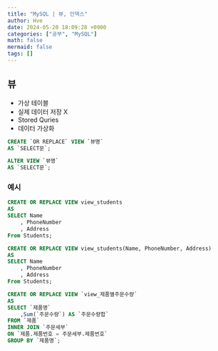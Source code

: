 ```yaml
---
title: "MySQL | 뷰, 인덱스"
author: Hve
date: 2024-05-20 18:09:28 +0900
categories: ["공부", "MySQL"]
math: false
mermaid: false
tags: []
---
```


## 뷰

- 가상 테이블
- 실제 데이터 저장 X
- Stored Quries
- 데이터 가상화

```sql
CREATE `OR REPLACE` VIEW `뷰명`
AS `SELECT문`;
```

```sql
ALTER VIEW `뷰명`
AS `SELECT문`;
```

### 예시

```sql
CREATE OR REPLACE VIEW view_students
AS
SELECT Name
    , PhoneNumber
    , Address
From Students;
```

```sql
CREATE OR REPLACE VIEW view_students(Name, PhoneNumber, Address)
AS
SELECT Name
    , PhoneNumber
    , Address
From Students;
```

```sql
CREATE OR REPLACE VIEW `view_제품별주문수량`
AS
SELECT `제품명`
    ,Sum(`주문수량`) AS `주문수량합`
FROM `제품`
INNER JOIN `주문세부`
ON `제품.제품번호 = 주문세부.제품번호`
GROUP BY `제품명`;
```